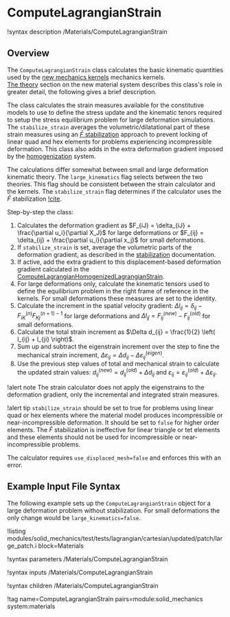 # ComputeLagrangianStrain

!syntax description /Materials/ComputeLagrangianStrain

## Overview

The `ComputeLagrangianStrain` class calculates the basic kinematic quantities used by
the [new mechanics kernels](LagrangianKernelTheory.md) mechanics kernels.  
[The theory](NewMaterialSystem.md) section on the new material system describes this
class's role in greater detail, the following gives a brief description.

The class calculates the strain measures available for the constitutive models to
use to define the stress update and the kinematic tenors required to setup
the stress equilibrium problem for large deformation simulations.
The `stabilize_strain` averages the volumetric/dilatational part
of these strain measures  using an [$\bar{F}$ stabilization](Stabilization.md) approach
to prevent locking of linear quad and hex elements for problems experiencing incompressible
deformation.  This class also adds in the extra deformation gradient imposed by the
[homogenization](Homogenization.md) system.

The calculations differ somewhat between small and large deformation kinematic theory.
The `large_kinematics` flag selects between the two theories.
This flag should be consistent between the strain calculator and the kernels.
The
`stabilize_strain` flag determines if the calculator uses the $\bar{F}$ stabilization [!cite](de1996design).

Step-by-step the class:

1. Calculates the deformation gradient as $F_{iJ} = \delta_{iJ} + \frac{\partial u_i}{\partial X_J}$ for large deformations or $F_{ij} = \delta_{ij} + \frac{\partial u_i}{\partial x_j}$ for small deformations.
2. If `stabilize_strain` is set, average the volumetric parts of the deformation gradient, as described in the [stabilization](Stabilization.md) documentation.
3. If active, add the extra gradient to this displacement-based deformation gradient calculated in the [ComputeLagrangianHomogenizedLagrangianStrain](ComputeLagrangianHomogenizedLagrangianStrain).
4. For large deformations only, calculate the kinematic tensors used to define the equilibrium problem in the right frame of reference in the kernels.  For small deformations these measures are set to the identity.
5. Calculate the increment in the spatial velocity gradient: $\Delta l_{ij} = \delta_{ij} - F^{(n)}_{iK} F^{(n+1)-1}_{Kj}$ for large deformations and $\Delta l_{ij} = F_{ij}^{(new)} - F_{ij}^{(old)}$ for small deformations.
6. Calculate the total strain increment as $\Delta d_{ij} = \frac{1}{2} \left( l_{ij} + l_{ji} \right)$.
7. Sum up and subtract the eigenstrain increment over the step to fine the mechanical strain increment, $\Delta \varepsilon_{ij} = \Delta d_{ij} - \Delta \varepsilon_{ij}^{(eigen)}$.
8. Use the previous step values of total and mechanical strain to calculate the updated strain values: $d_{ij}^{(new)} = d_{ij}^{(old)} + \Delta d_{ij}$ and $\varepsilon_{ij} = \varepsilon_{ij}^{(old)} + \Delta \varepsilon_{ij}$.

!alert note
The strain calculator does not apply the eigenstrains to the deformation gradient, only the incremental and integrated strain measures.

!alert tip
`stabilize_strain` should be set to true for problems using linear quad or hex elements where the material model produces incompressible or near-incompressible deformation.  It should be set to `false` for higher order elements.
The $\bar{F}$ stabilization is ineffective for linear triangle or tet elements and these elements should not be used for incompressible or near-incompressible problems.

The calculator requires `use_displaced_mesh=false` and enforces this with an error.

## Example Input File Syntax

The following example sets up the `ComputeLagrangianStrain` object for a large deformation problem without stabilization.
For small deformations the only change would be `large_kinematics=false`.

!listing modules/solid_mechanics/test/tests/lagrangian/cartesian/updated/patch/large_patch.i
         block=Materials

!syntax parameters /Materials/ComputeLagrangianStrain

!syntax inputs /Materials/ComputeLagrangianStrain

!syntax children /Materials/ComputeLagrangianStrain

!tag name=ComputeLagrangianStrain pairs=module:solid_mechanics system:materials
